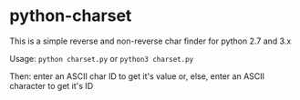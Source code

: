 # python-charset
This is a simple reverse and non-reverse char finder for python 2.7 and 3.x

Usage:
`python charset.py`
or
`python3 charset.py`

Then: enter an ASCII char ID to get it's value or, else, enter an ASCII character to get it's ID
